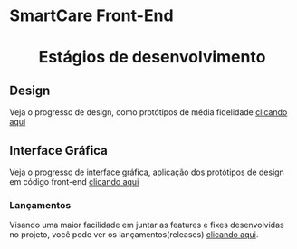# SmartCare Front-End
<h1 class="unchanged rich-diff-level-one" align="center"> Estágios de desenvolvimento </h1>

## Design
Veja o progresso de design, como protótipos de média fidelidade [clicando aqui](https://github.com/rafaelfaustini/smartcare-frontend/tree/master/prototipagem)

## Interface Gráfica
Veja o progresso de interface gráfica, aplicação dos protótipos de design em código front-end [clicando aqui](https://github.com/rafaelfaustini/smartcare-frontend/tree/master/interface)  

### Lançamentos
Visando uma maior facilidade em juntar as features e fixes desenvolvidas no projeto, você pode ver os lançamentos(releases) [clicando aqui](https://github.com/rafaelfaustini/smartcare-frontend/releases).


